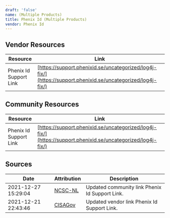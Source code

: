 ```yaml
---
draft: 'false'
name: (Multiple Products)
title: Phenix Id (Multiple Products)
vendor: Phenix Id
---
```


## Vendor Resources
| Resource | Link |
| --- | --- |
| Phenix Id Support Link | [https://support.phenixid.se/uncategorized/log4j-fix/](https://support.phenixid.se/uncategorized/log4j-fix/) |

## Community Resources
| Resource | Link |
| --- | --- |
| Phenix Id Support Link | [https://support.phenixid.se/uncategorized/log4j-fix/](https://support.phenixid.se/uncategorized/log4j-fix/) |


## Sources
| Date | Attribution | Description |
| --- | --- | --- |
| 2021-12-27 15:29:04 | [NCSC-NL](https://github.com/NCSC-NL/log4shell/blob/main/software/README.md) | Updated community link Phenix Id Support Link.  |
| 2021-12-21 22:43:46 | [CISAGov](https://raw.githubusercontent.com/cisagov/log4j-affected-db/develop/README.md) | Updated vendor link Phenix Id Support Link.  |
